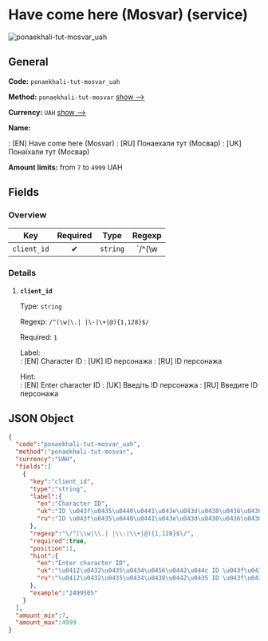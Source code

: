 
# Have come here (Mosvar) (service) 
![ponaekhali-tut-mosvar_uah](https://static.openfintech.io/payout_methods/ponaekhali-tut-mosvar_uah/logo.svg?w=400&c=v0.59.26#w24)  

## General 
 
**Code:** `ponaekhali-tut-mosvar_uah` 
 
**Method:** `ponaekhali-tut-mosvar` [show -->](/payout-methods/ponaekhali-tut-mosvar/) 
 
**Currency:** `UAH` [show -->](/currencies/UAH/) 
 
**Name:** 
 
:	[EN] Have come here (Mosvar) 
:	[RU] Понаехали тут (Мосвар) 
:	[UK] Понаїхали тут (Мосвар) 
 
**Amount limits:** from `7` to `4999` UAH 

## Fields 

### Overview 

|Key|Required|Type|Regexp| 
|:---:|:---:|:---:|:---:| 
|`client_id`|✔|`string`|`/^(\w|\.| |\-|\+|@){1,128}$/`| 
 

### Details 
 
1. **`client_id`** 
 
	Type: `string` 
 
	Regexp: `/^(\w|\.| |\-|\+|@){1,128}$/` 
 
	Required: `1` 
 
	Label:  
	: [EN] Character ID 
	: [UK] ID персонажа 
	: [RU] ID персонажа 
 
	Hint:  
	: [EN] Enter character ID 
	: [UK] Введіть ID персонажа 
	: [RU] Введите ID персонажа 
 

## JSON Object 

```json
{
  "code":"ponaekhali-tut-mosvar_uah",
  "method":"ponaekhali-tut-mosvar",
  "currency":"UAH",
  "fields":[
    {
      "key":"client_id",
      "type":"string",
      "label":{
        "en":"Character ID",
        "uk":"ID \u043f\u0435\u0440\u0441\u043e\u043d\u0430\u0436\u0430",
        "ru":"ID \u043f\u0435\u0440\u0441\u043e\u043d\u0430\u0436\u0430"
      },
      "regexp":"\/^(\\w|\\.| |\\-|\\+|@){1,128}$\/",
      "required":true,
      "position":1,
      "hint":{
        "en":"Enter character ID",
        "uk":"\u0412\u0432\u0435\u0434\u0456\u0442\u044c ID \u043f\u0435\u0440\u0441\u043e\u043d\u0430\u0436\u0430",
        "ru":"\u0412\u0432\u0435\u0434\u0438\u0442\u0435 ID \u043f\u0435\u0440\u0441\u043e\u043d\u0430\u0436\u0430"
      },
      "example":"2499505"
    }
  ],
  "amount_min":7,
  "amount_max":4999
}
```  
